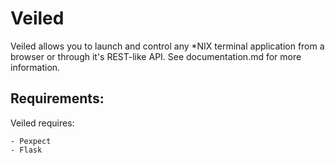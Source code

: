 Veiled
======

Veiled allows you to launch and control any *NIX terminal application from a browser or through it's REST-like API. See documentation.md for more information.

Requirements:
-------------

Veiled requires:

    - Pexpect
    - Flask

